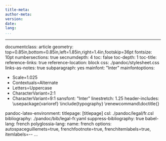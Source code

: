 ```yaml
---
title-meta: 
author-meta: 
version: 
date: 
lang: 
...
```





---
documentclass: article
geometry: top=0.85in,bottom=0.85in,left=1.85in,right=1.4in,footskip=36pt
fontsize: 10pt
numbersections: true
secnumdepth: 4
toc: false
toc-depth: 1
toc-title: 
reference-links: true
reference-location: block
css: ./pandoc/stylesheet.css
links-as-notes: true
subparagraph: yes
mainfont: "Inter"
mainfontoptions:
- Scale=1.025
- Contextuals=Alternate 
- Letters=Uppercase
- CharacterVariant=2:1
- CharacterVariant=9:1
sansfont: "Inter"
linestretch: 1.25
header-includes:
  \usepackage{varioref}
  \include{typography}
  \renewcommand\doctitle{}
  <style type="text/css">
  </style>
pandoc-latex-environment:
  titlepage: [titlepage]
csl: ./pandoc/legal/fr.csl
bibliography: ./pandoc/bib/legal-fr.yaml
suppress-bibliography: true
babel-lang: french
polyglossia-lang:
  name: french
  options: autospaceguillemets=true, frenchfootnote=true, frenchitemlabels=true, itemlabels=--
...
